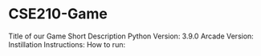 # CSE210-Game
Title of our Game
Short Description
Python Version: 3.9.0
Arcade Version:
Instillation Instructions: 
How to run:
